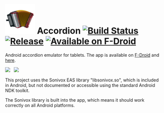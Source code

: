 # ![Logo](src/main/res/drawable-xhdpi/ic_launcher.png) Accordion [![Build Status](https://travis-ci.org/billthefarmer/accordion.svg?branch=master)](https://travis-ci.org/billthefarmer/accordion) [![Release](https://img.shields.io/github/release/billthefarmer/accordion.svg?logo=github)](https://github.com/billthefarmer/accordion/releases) [![Available on F-Droid](https://f-droid.org/wiki/images/c/ca/F-Droid-button_available-on_smaller.png)](https://f-droid.org/packages/org.billthefarmer.accordion/)

Android accordion emulator for tablets. The app is available on
[F-Droid](https://f-droid.org/packages/org.billthefarmer.accordion/)
and [here](https://github.com/billthefarmer/accordion/releases).

![](https://github.com/billthefarmer/billthefarmer.github.io/raw/master/images/Accordion.png)
&nbsp;
![](https://github.com/billthefarmer/billthefarmer.github.io/raw/master/images/Accordion-settings.png)

This project uses the Sonivox EAS library "libsonivox.so", which is
included in Android, but not documented or accessible using the
standard Android NDK toolkit.

The Sonivox library is built into the app, which means it should work correctly on
all Android platforms.
